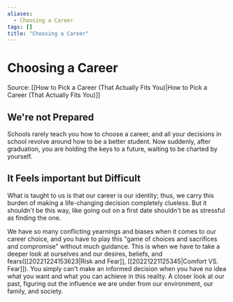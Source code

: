 ```yaml
---
aliases:
  - Choosing a Career
tags: []
title: "Choosing a Career"
---
```


# Choosing a Career

Source: [[How to Pick a Career (That Actually Fits You)|How to Pick a Career (That Actually Fits You)]]

## We're not Prepared
Schools rarely teach you how to choose a career, and all your decisions in school revolve around how to be a better student. Now suddenly, after graduation, you are holding the keys to a future, waiting to be charted by yourself.

## It Feels important but Difficult
What is taught to us is that our career is our identity; thus, we carry this burden of making a life-changing decision completely clueless. But it shouldn't be this way, like going out on a first date shouldn't be as stressful as finding the one.

We have so many conflicting yearnings and biases when it comes to our career choice, and you have to play this "game of choices and sacrifices and compromise" without much guidance. This is when we have to take a deeper look at ourselves and our desires, beliefs, and fears([[20221224153623|Risk and Fear]], [[20221221125345|Comfort VS. Fear]]). You simply can't make an informed decision when you have no idea what you want and what you can achieve in this reality. A closer look at our past, figuring out the influence we are under from our environment, our family, and society.